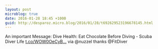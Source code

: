 ```yaml
---
layout: post
microblog: true
date: 2016-01-28 18:45 +1000
guid: http://desparoz.micro.blog/2016/01/28/t692629523196678145.html
---
```

An important Message: Dive Health: Eat Chocolate Before Diving - Scuba Diver Life [t.co/WOW0OeCyB...](https://t.co/WOW0OeCyBq) via @nuzzel thanks @FitDiver
